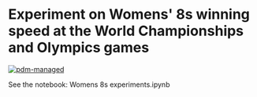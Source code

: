 # Experiment on Womens' 8s winning speed at the World Championships and Olympics games
[![pdm-managed](https://img.shields.io/badge/pdm-managed-blueviolet)](https://pdm.fming.dev)

See the notebook: Womens 8s experiments.ipynb

